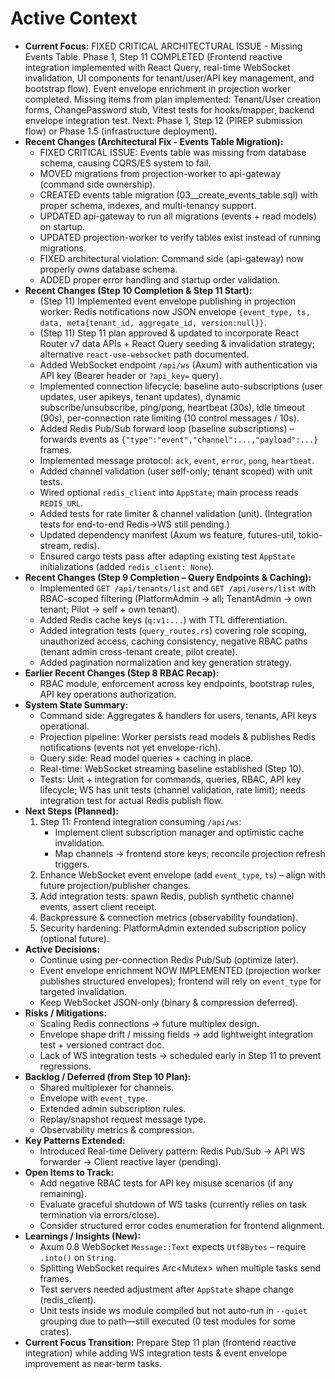 # Active Context

* **Current Focus:** FIXED CRITICAL ARCHITECTURAL ISSUE - Missing Events Table. Phase 1, Step 11 COMPLETED (Frontend reactive integration implemented with React Query, real-time WebSocket invalidation, UI components for tenant/user/API key management, and bootstrap flow). Event envelope enrichment in projection worker completed. Missing items from plan implemented: Tenant/User creation forms, ChangePassword stub, Vitest tests for hooks/mapper, backend envelope integration test. Next: Phase 1, Step 12 (PIREP submission flow) or Phase 1.5 (infrastructure deployment).
* **Recent Changes (Architectural Fix - Events Table Migration):**
  * FIXED CRITICAL ISSUE: Events table was missing from database schema, causing CQRS/ES system to fail.
  * MOVED migrations from projection-worker to api-gateway (command side ownership).
  * CREATED events table migration (03__create_events_table.sql) with proper schema, indexes, and multi-tenancy support.
  * UPDATED api-gateway to run all migrations (events + read models) on startup.
  * UPDATED projection-worker to verify tables exist instead of running migrations.
  * FIXED architectural violation: Command side (api-gateway) now properly owns database schema.
  * ADDED proper error handling and startup order validation.
* **Recent Changes (Step 10 Completion & Step 11 Start):**
  * (Step 11) Implemented event envelope publishing in projection worker: Redis notifications now JSON envelope `{event_type, ts, data, meta{tenant_id, aggregate_id, version:null}}`.
  * (Step 11) Step 11 plan approved & updated to incorporate React Router v7 data APIs + React Query seeding & invalidation strategy; alternative `react-use-websocket` path documented.
  * Added WebSocket endpoint `/api/ws` (Axum) with authentication via API key (Bearer header or `?api_key=` query).
  * Implemented connection lifecycle: baseline auto-subscriptions (user updates, user apikeys, tenant updates), dynamic subscribe/unsubscribe, ping/pong, heartbeat (30s), idle timeout (90s), per-connection rate limiting (10 control messages / 10s).
  * Added Redis Pub/Sub forward loop (baseline subscriptions) – forwards events as `{"type":"event","channel":...,"payload":...}` frames.
  * Implemented message protocol: `ack`, `event`, `error`, `pong`, `heartbeat`.
  * Added channel validation (user self-only; tenant scoped) with unit tests.
  * Wired optional `redis_client` into `AppState`; main process reads `REDIS_URL`.
  * Added tests for rate limiter & channel validation (unit). (Integration tests for end-to-end Redis→WS still pending.)
  * Updated dependency manifest (Axum ws feature, futures-util, tokio-stream, redis).
  * Ensured cargo tests pass after adapting existing test `AppState` initializations (added `redis_client: None`).
* **Recent Changes (Step 9 Completion – Query Endpoints & Caching):**
  * Implemented `GET /api/tenants/list` and `GET /api/users/list` with RBAC-scoped filtering (PlatformAdmin → all; TenantAdmin → own tenant; Pilot → self + own tenant).
  * Added Redis cache keys (`q:v1:...`) with TTL differentiation.
  * Added integration tests (`query_routes.rs`) covering role scoping, unauthorized access, caching consistency, negative RBAC paths (tenant admin cross-tenant create, pilot create).
  * Added pagination normalization and key generation strategy.
* **Earlier Recent Changes (Step 8 RBAC Recap):**
  * RBAC module, enforcement across key endpoints, bootstrap rules, API key operations authorization.
* **System State Summary:**
  * Command side: Aggregates & handlers for users, tenants, API keys operational.
  * Projection pipeline: Worker persists read models & publishes Redis notifications (events not yet envelope-rich).
  * Query side: Read model queries + caching in place.
  * Real-time: WebSocket streaming baseline established (Step 10).
  * Tests: Unit + integration for commands, queries, RBAC, API key lifecycle; WS has unit tests (channel validation, rate limit); needs integration test for actual Redis publish flow.
* **Next Steps (Planned):**
  1. Step 11: Frontend integration consuming `/api/ws`:
     * Implement client subscription manager and optimistic cache invalidation.
     * Map channels → frontend store keys; reconcile projection refresh triggers.
  2. Enhance WebSocket event envelope (add `event_type`, `ts`) – align with future projection/publisher changes.
  3. Add integration tests: spawn Redis, publish synthetic channel events, assert client receipt.
  4. Backpressure & connection metrics (observability foundation).
  5. Security hardening: PlatformAdmin extended subscription policy (optional future).
* **Active Decisions:**
  * Continue using per-connection Redis Pub/Sub (optimize later).
  * Event envelope enrichment NOW IMPLEMENTED (projection worker publishes structured envelopes); frontend will rely on `event_type` for targeted invalidation.
  * Keep WebSocket JSON-only (binary & compression deferred).
* **Risks / Mitigations:**
  * Scaling Redis connections → future multiplex design.
  * Envelope shape drift / missing fields → add lightweight integration test + versioned contract doc.
  * Lack of WS integration tests → scheduled early in Step 11 to prevent regressions.
* **Backlog / Deferred (from Step 10 Plan):**
  * Shared multiplexer for channels.
  * Envelope with `event_type`.
  * Extended admin subscription rules.
  * Replay/snapshot request message type.
  * Observability metrics & compression.
* **Key Patterns Extended:**
  * Introduced Real-time Delivery pattern: Redis Pub/Sub → API WS forwarder → Client reactive layer (pending).
* **Open Items to Track:**
  * Add negative RBAC tests for API key misuse scenarios (if any remaining).
  * Evaluate graceful shutdown of WS tasks (currently relies on task termination via errors/close).
  * Consider structured error codes enumeration for frontend alignment.
* **Learnings / Insights (New):**
  * Axum 0.8 WebSocket `Message::Text` expects `Utf8Bytes` – require `.into()` on `String`.
  * Splitting WebSocket requires Arc<Mutex<SplitSink>> when multiple tasks send frames.
  * Test servers needed adjustment after `AppState` shape change (redis_client).
  * Unit tests inside ws module compiled but not auto-run in `--quiet` grouping due to path—still executed (0 test modules for some crates).
* **Current Focus Transition:** Prepare Step 11 plan (frontend reactive integration) while adding WS integration tests & event envelope improvement as near-term tasks.
